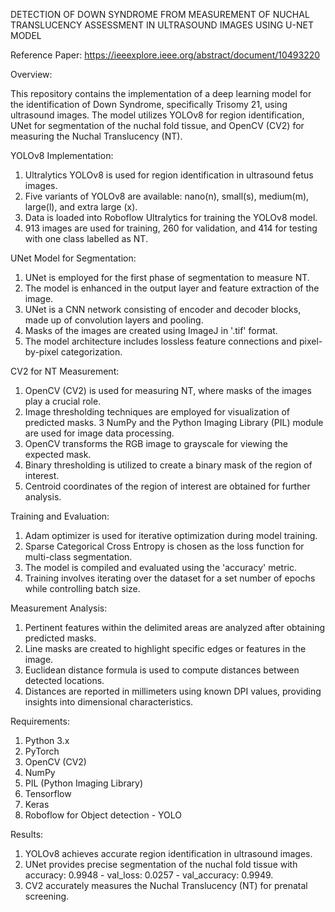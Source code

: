 DETECTION OF DOWN SYNDROME FROM MEASUREMENT OF NUCHAL TRANSLUCENCY ASSESSMENT IN ULTRASOUND IMAGES USING U-NET MODEL

Reference Paper: https://ieeexplore.ieee.org/abstract/document/10493220

Overview:

This repository contains the implementation of a deep learning model for the identification of Down Syndrome, specifically Trisomy 21, using ultrasound images. The model utilizes YOLOv8 for region identification, UNet for segmentation of the nuchal fold tissue, and OpenCV (CV2) for measuring the Nuchal Translucency (NT).

YOLOv8 Implementation:

1. Ultralytics YOLOv8 is used for region identification in ultrasound fetus images.
2. Five variants of YOLOv8 are available: nano(n), small(s), medium(m), large(l), and extra large (x).
3.	Data is loaded into Roboflow Ultralytics for training the YOLOv8 model.
4.	913 images are used for training, 260 for validation, and 414 for testing with one class labelled as NT.

UNet Model for Segmentation:

1.	UNet is employed for the first phase of segmentation to measure NT.
2.	The model is enhanced in the output layer and feature extraction of the image.
3.	UNet is a CNN network consisting of encoder and decoder blocks, made up of convolution layers and pooling.
4.	Masks of the images are created using ImageJ in '.tif' format.
5.	The model architecture includes lossless feature connections and pixel-by-pixel categorization.

CV2 for NT Measurement:

1.	OpenCV (CV2) is used for measuring NT, where masks of the images play a crucial role.
2.	Image thresholding techniques are employed for visualization of predicted masks.
3	NumPy and the Python Imaging Library (PIL) module are used for image data processing.
4.	OpenCV transforms the RGB image to grayscale for viewing the expected mask.
5.	Binary thresholding is utilized to create a binary mask of the region of interest.
6.	Centroid coordinates of the region of interest are obtained for further analysis.

Training and Evaluation:

1.	Adam optimizer is used for iterative optimization during model training.
2.	Sparse Categorical Cross Entropy is chosen as the loss function for multi-class segmentation.
3.	The model is compiled and evaluated using the 'accuracy' metric.
4.	Training involves iterating over the dataset for a set number of epochs while controlling batch size.

Measurement Analysis:

1.	Pertinent features within the delimited areas are analyzed after obtaining predicted masks.
2.	Line masks are created to highlight specific edges or features in the image.
3.	Euclidean distance formula is used to compute distances between detected locations.
4.	Distances are reported in millimeters using known DPI values, providing insights into dimensional characteristics.

Requirements:

1.	Python 3.x
2.	PyTorch
3.	OpenCV (CV2)
4.	NumPy
5.	PIL (Python Imaging Library)
6. Tensorflow
7. Keras
8. Roboflow for Object detection - YOLO

Results:

1.	YOLOv8 achieves accurate region identification in ultrasound images.
2.	UNet provides precise segmentation of the nuchal fold tissue with accuracy: 0.9948 - val_loss: 0.0257 - val_accuracy: 0.9949.
3.	CV2 accurately measures the Nuchal Translucency (NT) for prenatal screening.
